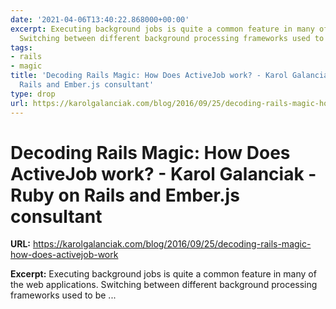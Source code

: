 ```yaml
---
date: '2021-04-06T13:40:22.868000+00:00'
excerpt: Executing background jobs is quite a common feature in many of the web applications.
  Switching between different background processing frameworks used to be ...
tags:
- rails
- magic
title: 'Decoding Rails Magic: How Does ActiveJob work? - Karol Galanciak - Ruby on
  Rails and Ember.js consultant'
type: drop
url: https://karolgalanciak.com/blog/2016/09/25/decoding-rails-magic-how-does-activejob-work
---
```


# Decoding Rails Magic: How Does ActiveJob work? - Karol Galanciak - Ruby on Rails and Ember.js consultant

**URL:** https://karolgalanciak.com/blog/2016/09/25/decoding-rails-magic-how-does-activejob-work

**Excerpt:** Executing background jobs is quite a common feature in many of the web applications. Switching between different background processing frameworks used to be ...
